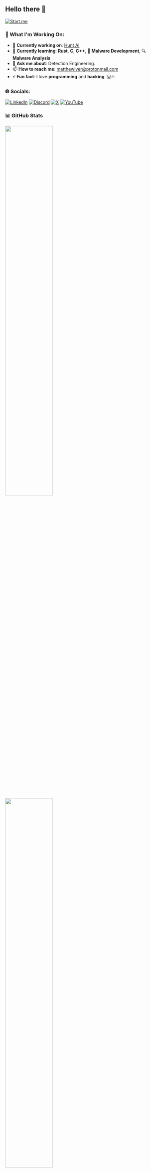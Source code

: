 ## Hello there 👋

[![Start.me](https://img.shields.io/badge/Start.Me-Page-blue?style=for-the-badge&logo=internet-explorer)](https://start.me/p/qbzw4e/cyber-security)

### 🚀 What I'm Working On:
- 🔭 **Currently working on**: [Hunt AI](https://github.com/Infinit3i/hunt-ai)
- 🌱 **Currently learning**: **Rust**, **C**, **C++**, 🦠 **Malware Development**, 🔍 **Malware Analysis**
- 💬 **Ask me about**: Detection Engineering.
- 📫 **How to reach me**: [matthewiver@protonmail.com](mailto:matthewiver@protonmail.com)
- ⚡ **Fun fact**: I love **programming** and **hacking**. 💻🔥


### 🌐 Socials:
[![LinkedIn](https://img.shields.io/badge/linkedin-%230077B5.svg?style=for-the-badge&logo=linkedin&logoColor=white)](https://www.linkedin.com/in/matthew-iverson)
[![Discord](https://img.shields.io/badge/Discord-%235865F2.svg?style=for-the-badge&logo=discord&logoColor=white)](https://discord.gg/rzSTrk39yE) 
[![X](https://img.shields.io/badge/X-%23000000.svg?style=for-the-badge&logo=X&logoColor=white)](https://x.com/infinit3i)
[![YouTube](https://img.shields.io/badge/YouTube-%23FF0000.svg?style=for-the-badge&logo=YouTube&logoColor=white)](https://www.youtube.com/@infinit3i) 


### 📊 **GitHub Stats**

<img src="https://github-readme-stats.vercel.app/api?username=infinit3i&theme=dracula&show_icons=true" width="55%" />
<img src="https://github-readme-stats.vercel.app/api/top-langs/?username=infinit3i&hide_progress=true&theme=dracula" width="55%" />


### 🏆 CTF & Cybersecurity Profiles


<table>
  <tr>
    <td align="center">
      <a href="https://app.hackthebox.com/profile/95473">
        <img src="https://www.hackthebox.com/badge/image/95473" width="180"/>
      </a>
    </td>
    <td align="center">
      <a href="https://tryhackme.com/p/Macr0Dino">
        <img src="https://tryhackme-badges.s3.amazonaws.com/Macr0Dino.png" width="180"/>
      </a>
    </td>
    <td align="center">
      <a href="https://ctftime.org/user/54104">
        <img src="https://img.shields.io/badge/CTFtime-Profile-blue?style=for-the-badge&logo=ctftime" width="180"/>
      </a>
    </td>
  </tr>
</table>
